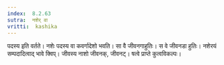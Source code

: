 ```yaml
---
index:  8.2.63
sutra:  नशेर् वा
vritti:  kashika 
---
```


पदस्य इति वर्तते। नशेः पदस्य वा कवर्गादेशो भवति। सा वै जीवनगाहुतिः। स वे जीवनडा हुतिः। नशेरयं सम्पदादित्वाद् भावे क्विप्। जीवस्य नाशो जीवनक्, जीवनट्। षत्वे प्राप्ते कुत्वविकल्पः।

